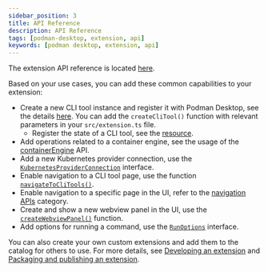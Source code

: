 ```yaml
---
sidebar_position: 3
title: API Reference
description: API Reference
tags: [podman-desktop, extension, api]
keywords: [podman desktop, extension, api]
---
```


The extension API reference is located [here](/api).

Based on your use cases, you can add these common capabilities to your extension:

- Create a new CLI tool instance and register it with Podman Desktop, see the details [here](https://podman-desktop.io/api/@podman-desktop/namespaces/cli/functions/createCliTool). You can add the `createCliTool()` function with relevant parameters in your `src/extension.ts` file.
  - Register the state of a CLI tool, see the [resource](https://podman-desktop.io/api/@podman-desktop/type-aliases/CliToolState).
- Add operations related to a container engine, see the usage of the [containerEngine](https://podman-desktop.io/api/@podman-desktop/namespaces/containerEngine) API.
- Add a new Kubernetes provider connection, use the [`KubernetesProviderConnection`](https://podman-desktop.io/api/@podman-desktop/interfaces/KubernetesProviderConnection) interface.
- Enable navigation to a CLI tool page, use the function [`navigateToCliTools()`](https://podman-desktop.io/api/@podman-desktop/namespaces/navigation/functions/navigateToCliTools).
- Enable navigation to a specific page in the UI, refer to the [navigation APIs](https://podman-desktop.io/api/@podman-desktop/namespaces/navigation) category.
- Create and show a new webview panel in the UI, use the [`createWebviewPanel()`](https://podman-desktop.io/api/@podman-desktop/namespaces/window/functions/createWebviewPanel) function.
- Add options for running a command, use the [`RunOptions`](https://podman-desktop.io/api/@podman-desktop/interfaces/RunOptions) interface.

You can also create your own custom extensions and add them to the catalog for others to use. For more details, see [Developing an extension](/docs/extensions/developing) and [Packaging and publishing an extension](/docs/extensions/publish).
